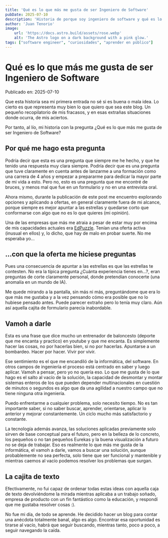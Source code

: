 ```yaml
---
title: 'Qué es lo que más me gusta de ser Ingeniero de Software'
pubDate: 2025-07-10
description: 'Historia de porque soy ingeniero de software y qué es lo que más me gusta de la profesión.'
author: 'Juan Tenorio'
image:
    url: 'https://docs.astro.build/assets/rose.webp'
    alt: 'The Astro logo on a dark background with a pink glow.'
tags: ["software engineer", "curiosidades", "aprender en público"]
---
```

# Qué es lo que más me gusta de ser Ingeniero de Software

Publicado en: 2025-07-10

Que esta historia sea mi primera entrada no sé si es buena o mala idea. Lo cierto es que representa muy bien lo que quiero que sea este blog. Un pequeño recopilatorio de mis fracasos, y en esas extrañas situaciones donde ocurra, de mis aciertos.

Por tanto, al lío, mi historia con la pregunta ¿Qué es lo que más me gusta de ser Ingeniero de Software?

## Por qué me hago esta pregunta

Podría decir que esta es una pregunta que siempre me he hecho, y que he tenido una respuesta muy clara siempre. Podría decir que es una pregunta que tuve claramente en cuenta antes de lanzarme a una formación como una carrera de 4 años y empezar a prepararme para dedicar la mayor parte de mi vida a esto. Pero no, esto es una pregunta que me encontré de bruces, y menos mal que fue en un formulario y no en una entrevista oral. 

Ahora mismo, durante la publicación de este post me encuentro explorando opciones y aplicando a ofertas, en general claramente fuera de mi alcance, porque siempre es mejor apuntar a las estrellas y quedarse corto que conformarse con algo que no es lo que quieres (mi opinión).

Una de las empresas que más me atraia a pesar de estar muy por encima de mis capacidades actuales era <a href="https://edpuzzle.com/" target="_blank">EdPuzzle</a>. Tenían una oferta activa (inusual en ellos) y, lo dicho, que hay de malo en probar suerte. No me esperaba yo...

## ...con que la oferta me hiciese preguntas

Pues una consecuencia de apuntar a las estrellas es que las estrellas te contesten. No era la típica pregunta ¿Cuánta experiencia tienes en...?, eran preguntas de corte claramente personal, donde pretendían conocerte (una anomalía en un mundo de IA).

Me quede mirando a la pantalla, sin más ni más, preguntándome que era lo que más me gustaba y a la vez pensando cómo era posible que no lo hubiese pensado antes. Puede parecer extraño pero lo tenía muy claro. Aún así aquella cajita de formulario parecía inabordable.

## Vamoh a darle

Esta es una frase que dice mucho un entrenador de baloncesto (deporte que me encanta y practico) en youtube y que me encanta. Es simplemente hacer las cosas, no por hacerlas bien, si no por hacerlas. Apuntarse a un bombardeo. Hacer por hacer. Vivir por vivir.

Ese sentimiento es el que me encandiló de la informática, del software. En otros campos de ingeniería el proceso está centrado en saber y luego aplicar. Vamoh a pensar, pero yo no quería eso. Lo que me gusta de lo que hago es el salto al vacío de la solución, la capacidad de desmontar y montar sistemas enteros de los que pueden depender multinacionales en cuestión de minutos o segundos es algo que da una agilidad a nuestro campo que no tiene ninguna otra ingeniería.

Puedo enfrentarme a cualquier problema, solo necesito tiempo. No es tan importante saber, si no saber buscar, aprender, orientarse, aplicar lo anterior y mejorar constantemente. Un ciclo mucho más satisfactorio y constante.

La tecnología además avanza, las soluciones aplicadas previamente solo sirven de base conceptual para el futuro, pero en la belleza de lo concreto, los pequeños o no tan pequeños Eurekas y la buena visualización a futuro no se deja de trabajar. Eso es realmente lo que más me gusta de la informática, el vamoh a darle, vamos a buscar una solución, aunque probablemente no sea perfecta, solo tiene que ser funcional y mantenible y mientras caemos al vacío podemos resolver los problemas que surgan.

## La cajita de texto

Efectivamente, no fui capaz de ordenar todas estas ideas con aquella caja de texto devolviéndome la mirada mientras aplicaba a un trabajo soñado, empresa de producto con un fin fantástico como la educación, y respondí que me gustaba resolver cosas :).

No fue mi día, de todo se aprende. He decidido hacer un blog para contar una anécdota totalmente banal, algo es algo. Encontrar esa oportunidad es tirarse al vacío, habrá que seguir buscando, mientras tanto, poco a poco, a seguir navegando la caída.